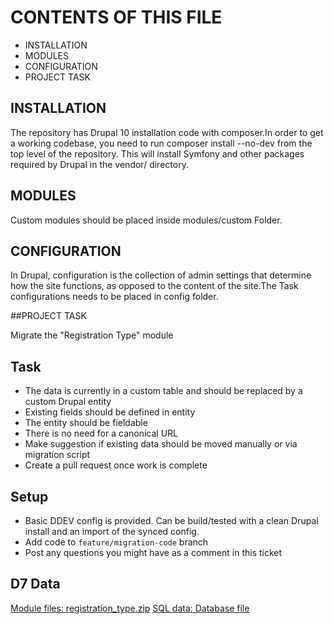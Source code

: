 # CONTENTS OF THIS FILE

  - INSTALLATION
  - MODULES
  - CONFIGURATION
  - PROJECT TASK

## INSTALLATION
The repository has Drupal 10 installation code with composer.In order to get a working codebase, you need to run composer install --no-dev from the top level of the repository. This will install Symfony and other packages required by Drupal in the vendor/ directory.

## MODULES
Custom modules should be placed inside modules/custom Folder.

## CONFIGURATION
In Drupal, configuration is the collection of admin settings that determine how the site functions, as opposed to the content of the site.The Task configurations needs to be placed in config folder.

##PROJECT TASK

Migrate the "Registration Type" module

## Task
* The data is currently in a custom table and should be replaced by a custom Drupal entity
* Existing fields should be defined in entity
* The entity should be fieldable
* There is no need for a canonical URL
* Make suggestion if existing data should be moved manually or via migration script
* Create a pull request once work is complete 

## Setup
* Basic DDEV config is provided. Can be build/tested with a clean Drupal install and an import of the synced config.
* Add code to `feature/migration-code` branch
* Post any questions you might have as a comment in this ticket

## D7 Data
[Module files: registration_type.zip](https://github.com/Mellenger-Interactive/Evaluation-Project/raw/main/data/registration_type.zip)
[SQL data: Database file](https://github.com/Mellenger-Interactive/Evaluation-Project/raw/main/data/drupal_vul_registration_type.zip)

